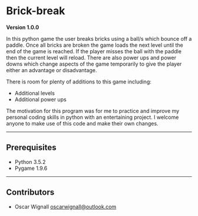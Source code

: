 # Brick-break

**Version 1.0.0**

In this python game the user breaks bricks using a ball/s which bounce off a paddle. Once all bricks are broken the game loads the next level until the end of the game is reached. If the player misses the ball with the paddle then the current level will reload. There are also power ups and power downs which change aspects of the game temporarily to give the player either an advantage or disadvantage.

There is room for plenty of additions to this game including:
* Additional levels
* Additional power ups

The motivation for this program was for me to practice and improve my personal coding skills in python with an entertaining project. I welcome anyone to make use of this code and make their own changes.

---

## Prerequisites

* Python 3.5.2
* Pygame 1.9.6

---

## Contributors

- Oscar Wignall <oscarwignall@outlook.com>
